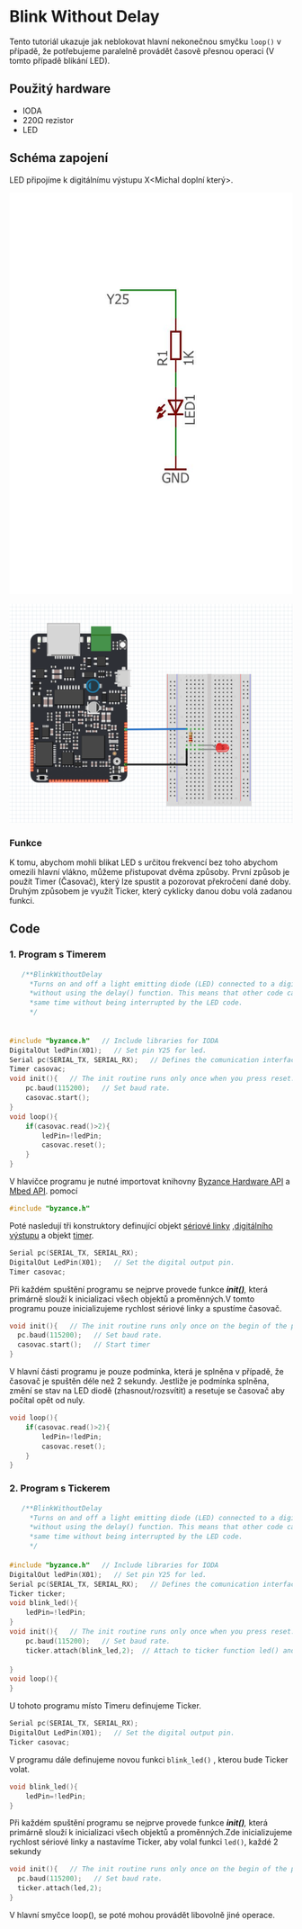 # Blink Without Delay

Tento tutoriál ukazuje jak neblokovat hlavní nekonečnou smyčku `loop()` v případě, že potřebujeme paralelně provádět časově přesnou operaci \(V tomto případě blikání LED\).

## Použitý hardware

* IODA
* 220Ω rezistor
* LED

## Schéma zapojení

LED připojíme k digitálnímu výstupu X&lt;Michal doplní který&gt;.

![](../../../.gitbook/assets/untitled-page-001-2.jpg)

![](../../../.gitbook/assets/fade-fritzing%20%282%29.PNG)

### Funkce 

K tomu, abychom mohli blikat LED s určitou frekvencí bez toho abychom omezili hlavní vlákno, můžeme přistupovat dvěma způsoby. První způsob je použít Timer \(Časovač\), který lze spustit a pozorovat překročení dané doby. Druhým způsobem je využít Ticker, který cyklicky danou dobu volá zadanou funkci.

## Code 

### 1. Program s Timerem

```cpp
   /**BlinkWithoutDelay
     *Turns on and off a light emitting diode (LED) connected to a digital pin,
     *without using the delay() function. This means that other code can run at the
     *same time without being interrupted by the LED code.
     */


#include "byzance.h"   // Include libraries for IODA
DigitalOut ledPin(X01);   // Set pin Y25 for led.
Serial pc(SERIAL_TX, SERIAL_RX);   // Defines the comunication interface if the serial line , SPI, CAN is needen in the program.
Timer casovac;
void init(){   // The init routine runs only once when you press reset.
    pc.baud(115200);   // Set baud rate.
    casovac.start();
}
void loop(){
    if(casovac.read()>2){
        ledPin=!ledPin;
        casovac.reset();
    }
}
```



V hlavičce programu je nutné importovat knihovny [Byzance Hardware API](../../programovani-hw/byzance-api/) a [Mbed API](../../programovani-hw/mbed-api/). pomocí 

```cpp
#include "byzance.h"
```

Poté nasledují tři konstruktory definující objekt [sériové linky](../komunikace-po-seriove-lince-uart-s-pc/) ,[digitálního výstupu](../../programovani-hw/mbed-api/vstupy-a-vystupy.md) a objekt [timer](../../programovani-hw/mbed-api/casovani.md#timer).

```cpp
Serial pc(SERIAL_TX, SERIAL_RX); 
DigitalOut LedPin(X01);   // Set the digital output pin.
Timer casovac;
```

Při každém spuštění programu se nejprve provede funkce _**init\(\)**,_ která primárně slouží k inicializaci všech objektů a proměnných.V tomto programu pouze inicializujeme rychlost sériové linky a spustíme časovač.

```cpp
void init(){   // The init routine runs only once on the begin of the program
  pc.baud(115200);   // Set baud rate.
  casovac.start();   // Start timer 
}
```

V hlavní části programu je pouze podmínka, která je splněna v případě, že časovač je spuštěn déle než 2 sekundy. Jestliže je podmínka splněna, změní se stav na LED diodě \(zhasnout/rozsvítit\) a resetuje se časovač aby počítal opět od nuly.

```cpp
void loop(){
    if(casovac.read()>2){
        ledPin=!ledPin;
        casovac.reset();
    }
}
```

### 2. Program s Tickerem

```cpp
   /**BlinkWithoutDelay
     *Turns on and off a light emitting diode (LED) connected to a digital pin,
     *without using the delay() function. This means that other code can run at the
     *same time without being interrupted by the LED code.
     */

#include "byzance.h"   // Include libraries for IODA
DigitalOut ledPin(X01);   // Set pin Y25 for led.
Serial pc(SERIAL_TX, SERIAL_RX);   // Defines the comunication interface if the serial line , SPI, CAN is needen in the program.
Ticker ticker;
void blink_led(){
    ledPin=!ledPin;
}
void init(){   // The init routine runs only once when you press reset.
    pc.baud(115200);   // Set baud rate.
    ticker.attach(blink_led,2);  // Attach to ticker function led() and call it each 2 seconds

}
void loop(){
}
```



U tohoto programu místo Timeru  definujeme Ticker. 

```cpp
Serial pc(SERIAL_TX, SERIAL_RX); 
DigitalOut LedPin(X01);   // Set the digital output pin.
Ticker casovac;
```

V programu dále definujeme novou funkci `blink_led()` , kterou bude Ticker volat.

```cpp
void blink_led(){
    ledPin=!ledPin;
}
```

Při každém spuštění programu se nejprve provede funkce _**init\(\)**,_ která primárně slouží k inicializaci všech objektů a proměnných.Zde inicializujeme rychlost sériové linky a nastavíme Ticker, aby volal funkci `led()`, každé 2 sekundy

```cpp
void init(){   // The init routine runs only once on the begin of the program
  pc.baud(115200);   // Set baud rate.
  ticker.attach(led,2);
}
```

V hlavní smyčce loop\(\), se poté mohou provádět libovolně jiné operace.

